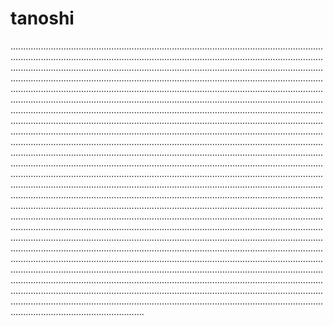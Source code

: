 # tanoshi

.................................................................................................................................................................................................................................................................................................................................................................................................................................................................................................................................................................................................................................................................................................................................................................................................................................................................................................................................................................................................................................................................................................................................................................................................................................................................................................................................................................................................................................................................................................................................................................................................................................................................................................................................................................................................................................................................................................................................................................................................................................................................................................................................................................................................................................................................................................................................................................................................................................................................................................................................................................................................................................................................................................................................................................................................................................................................................................................................................................................................................................................................................................................................................................................................................................................................................